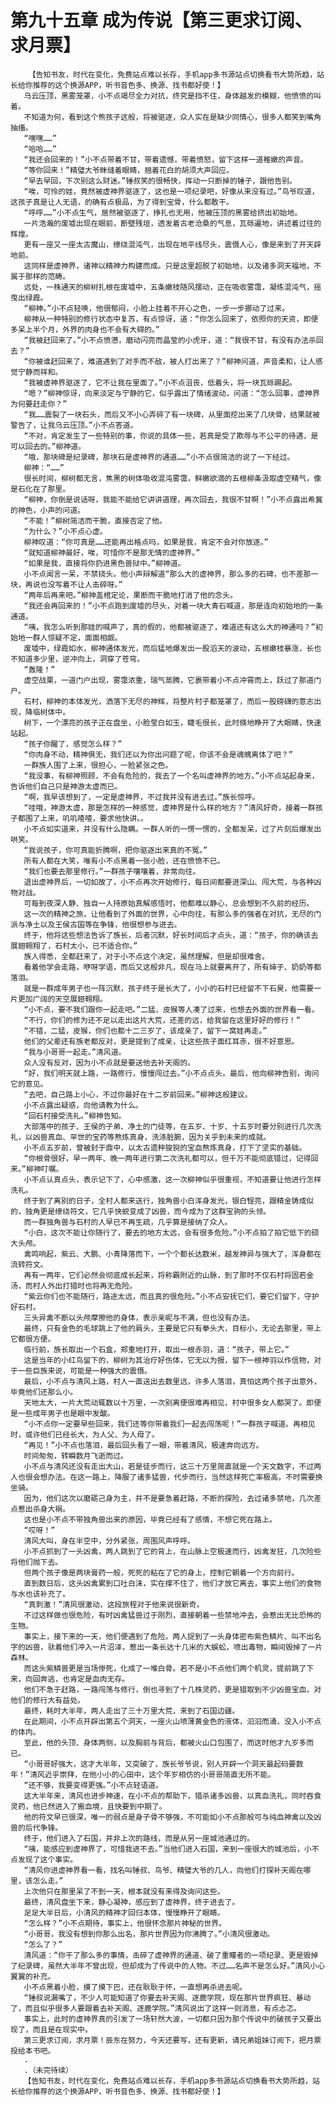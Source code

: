 # 第九十五章 成为传说【第三更求订阅、求月票】
        【告知书友，时代在变化，免费站点难以长存，手机app多书源站点切换看书大势所趋，站长给你推荐的这个换源APP，听书音色多、换源、找书都好使！】
       乌云压顶，黑雾笼罩，小不点竭尽全力对抗，终究是挡不住，身体越发的模糊，他愤愤的叫着。
       不知道为何，看到这个熊孩子这般，将被驱逐，众人实在是缺少同情心，很多人都笑到嘴角抽搐。
       “嘿嘿……”
       “哈哈……”
       “我还会回来的！”小不点带着不甘，带着遗憾，带着愤怒，留下这样一道稚嫩的声音。
       “等你回来！”精璧大爷眯缝着眼睛，翘着花白的胡须大声回应。
       “早去早回，下次别这么财迷。”锤叔笑的很畅快，挥动一只断掉的锤子，跟他告别。
       “唉，可怜的娃，竟然被虚神界驱逐了，这也是一项纪录吧，好像从来没有过。”鸟爷叹道，这孩子真是让人无语，的确有点极品，为了得到宝骨，什么都敢干。
       “呼呼……”小不点生气，居然被驱逐了，挣扎也无用，他被压顶的黑雾给挤出初始地。
       一片浩瀚的废墟出现在眼前，断壁残垣，透发着古老沧桑的气息，瓦砾遍地，讲述着过往的辉煌。
       更有一座又一座太古魔山，缭绕混沌气，出现在地平线尽头，震慑人心，像是来到了开天辟地前。
       这同样是虚神界，诸神以精神力构建而成。只是这里超脱了初始地，以及诸多洞天福地，不属于那样的范畴。
       远处，一株通天的柳树扎根在废墟中，五条嫩枝随风摆动，正在吸收雾霭，凝练混沌气，摇曳出绿霞。
       “柳神。”小不点轻唤，他很郁闷，小脸上挂着不开心之色，一步一步挪动了过来。
       柳神从一种特别的修行状态中复苏，有点惊讶，道：“你怎么回来了，依照你的天资，即便多呆上半个月，外界的肉身也不会有大碍的。”
       “我被赶回来了。”小不点愤懑，磨动闪亮而晶莹的小虎牙，道：“我很不甘，有没有办法杀回去？”
       “你被谁赶回来了，难道遇到了对手而不敌，被人打出来了？”柳神问道，声音柔和，让人感觉宁静而祥和。
       “我被虚神界驱逐了，它不让我在里面了。”小不点沮丧，低着头，将一块瓦砾踢起。
       “嗯？”柳神惊讶，向来淡定与宁静的它，似乎露出了情绪波动，问道：“怎么回事，虚神界为何要赶走你？”
       “我……震裂了一块石头，而后又不小心弄碎了有一块碑，从里面挖出来了几块骨，结果就被警告了，让我乌云压顶。”小不点答道。
       “不对，肯定发生了一些特别的事，你说的具体一些，若真是受了欺辱与不公平的待遇，是可以回去的。”柳神道。
       “哦，那块碑是纪录碑，那块石是虚神界的通道……”小不点很简洁的说了一下经过。
       柳神：“……”
       很长时间，柳树都无言，焦黑的树体吸收混沌雾霭，鲜嫩欲滴的五根柳条汲取虚空精气，像是石化在了那里。
       “柳神，你倒是说话呀，我能不能给它讲讲道理，再次回去，我很不甘啊！”小不点露出希冀的神色，小声的问道。
       “不能！”柳树简洁而干脆，直接否定了他。
       “为什么？”小不点心虚。
       柳神叹道：“你可真是……还能再出格点吗，如果是我，肯定不会对你放逐。”
       “就知道柳神最好，唉，可惜你不是那无情的虚神界。”
       “如果是我，直接将你扔进黑色兽狱中。”柳神道。
       小不点闻言一呆，不禁挠头。他小声辩解道“那么大的虚神界，那么多的石碑，也不差那一块，再说也没写着不让人击碎呀。”
       “两年后再来吧。”柳神盖棺定论，果断而干脆地打消了他的念头。
       “我还会再回来的！”小不点跑到废墟的尽头，对着一块大青石喊道，那是连向初始地的一条通道。
       “咦，我怎么听到那娃的喊声了，真的假的，他都被驱逐了，难道还有这么大的神通吗？”初始地一群人惊疑不定，面面相觑。
       废墟中，绿霞如水，柳神通体发光，而后猛地爆发出一股滔天的波动，五根嫩枝暴涨，长也不知道多少里，逆冲向上，洞穿了苍穹。
       “轰隆！”
       虚空战栗，一道门户出现，雾霭浓重，瑞气蒸腾，它裹带着小不点冲霄而上，跃过了那道门户。
       石村，柳神的本体发光，洒落下无尽的神辉，将整片村子都笼罩了，而后一股磅礴的意志出现，降临树体中。
       树下，一个漂亮的孩子正在盘坐，小脸莹白如玉，睫毛很长，此时倏地睁开了大眼睛，快速站起。
       “孩子你醒了，感觉怎么样？”
       “你肉身不动，精神俱无，我们还以为你出问题了呢，你该不会是魂魄离体了吧？”
       一群族人围了上来，很担心，一脸紧张之色。
       “我没事，有柳神照顾，不会有危险的，我去了一个名叫虚神界的地方。”小不点站起身来，告诉他们自己只是神游太虚而已。
       “啊，我早该想到了，一定是虚神界，不过我并没有进去过。”族长惊呼。
       “哇哦，神游太虚，那是怎样的一种感觉，虚神界是什么样的地方？”清风好奇，接着一群孩子都围了上来，叽叽喳喳，要求他快讲。。
       小不点如实道来，并没有什么隐瞒。一群人听的一愣一愣的，全都发呆，过了片刻后爆发出哄笑。
       “我说孩子，你可真能折腾啊，把你驱逐出来真的不冤。”
       所有人都在大笑，唯有小不点黑着一张小脸，还在愤愤不已。
       “我们也要去那里修行。”一群孩子嚷嚷着，非常向往。
       退出虚神界后，一切如故了，小不点再次开始修行，每日间都要进深山、闯大荒，与各种凶物对战。
       可每到夜深人静、独自一人持原始真解感悟时，他都难以静心，总会想到不久前的经历。
       这一次的精神之旅，让他看到了外面的世界，心中向往，有那么多的强者在对抗，无尽的门派与净土以及王侯古国等在争锋，他很想参与进去。
       终于，他将这些想法告诉了族长，后者沉默，好长时间后才点头，道：“孩子，你的确该去展翅翱翔了，石村太小，已不适合你。”
       族人得悉，全都赶来了，对于小不点这个决定，虽然理解，但是却很难舍。
       看着他学会走路，咿呀学语，而后又这般非凡，现在马上就要离开了，所有婶子、奶奶等都落泪。
       就是一群成年男子也一阵沉默，孩子终于是长大了，小小的石村已经留不下石昊，他需要一片更加广阔的天空展翅翱翔。
       “小不点，要不我们跟你一起走吧。”二猛、皮猴等人凑了过来，也想去外面的世界看一看。
       “不行，你们的修为还不足以走出这片大荒，还差的远，给我留在这里好好的修行！”
       “不错，二猛，皮猴，你们也都十二三岁了，该成亲了，留下一窝娃再走。”
       他们的父辈还有族老都反对，更是提到了成亲，让这些孩子面红耳赤，很不好意思。
       “我与小哥哥一起走。”清风道。
       众人没有反对，因为小不点就是要送他去补天阁的。
       “好，我们明天就上路，一路修行，慢慢闯过去。”小不点点头。最后，他向柳神告别，询问它的意见。
       “去吧，自己路上小心，不过你最好在十二岁前回来。”柳神这般建议。
       小不点露出疑惑，向他请教为什么。
       “回石村接受洗礼。”柳神告知。
       大部落中的孩子、王侯的子弟、净土的门徒等，在五岁、十岁、十五岁时要分别进行几次洗礼，以凶兽真血、罕世的宝药等熬炼真身，洗涤脏腑，因为关乎到未来的成就。
       小不点五岁前，曾被封于鼎中，以太古遗种狻猊的宝血熬炼真身，打下了坚实的基础。
       “你根骨很好，早一两年、晚一两年进行第二次洗礼都可以，但千万不能彻底错过，记得回来。”柳神叮嘱。
       小不点认真点头，表示记下了，心中感激，这一次柳神似乎很重视，不知道要让他进行怎样洗礼。
       终于到了离别的日子，全村人都来送行，独角兽小白浑身发光，银白锃亮，跟精金铸成似的，独角更是缭绕符文，它几乎快蜕变成了凶兽，而今成为了这群宝驹的头领。
       而一群独角兽与石村的人早已不再生疏，几乎算是接纳了众人。
       “小白，这次不能让你随行了，要去的地方太远，会有很多危险。”小不点拍了拍它低下的硕大头颅。
       禽鸣响起，紫云、大鹏、小青降落而下，一个个都长达数米，越发神异与强大了，浑身都在流转符文。
       再有一两年，它们必然会彻底成长起来，将称霸附近的山脉，到了那时不仅石村将固若金汤，而村人外出打猎时也将再无危险。
       “紫云你们也不能随行，路途太远，而且真的很危险。”小不点安抚它们，要它们留下，守护好石村。
       三头异禽不断以头颅摩擦他的身体，表示亲昵与不满，但也没有办法。
       最终，只有金色的毛球跳上了他的肩头，主要是它只有拳头大，目标小，无论去那里，带上它都很方便。
       临行前，族长取出一个石盒，郑重地打开，取出一根赤羽，道：“孩子，带上它。”
       这是当年的小红鸟留下的，柳树为其治疗好伤体，它无以为报，留下一根神羽以作信物，对于一些巨族来说，可能是一种强大的震慑。
       最后，小不点与清风上路，村人一直送出去数里远，许多人落泪，真怕这两个孩子出意外，毕竟他们还那么小。
       天地太大，一片大荒动辄数以十万里，一次别离便很难再相见，村中很多女人都哭了。即便是一些成年男子也是眼中发酸。
       “小不点你一定要早些回来，我们还等你带着我们一起去闯荡呢！”一群孩子喊道。再相见时，或许他们已经长大，为人父、为人母了。
       “再见！”小不点也落泪，最后回头看了一眼，带着清风，极速奔向远方。
       时间匆匆，转瞬数月飞逝而过。
       小不点与清风还没有走出大山，若是徒步而行，这三十万里简直就是一个天文数字，不过两人也很会想办法。在这一路上，降服了诸多猛兽，代步而行，当然这样死亡率极高，不时需要换坐骑。
       因为，他们这次以磨砺己身为主，并不是要急着赶路，不断的探险，去过诸多禁地，几次差点惹出杀身大祸。
       这也是小不点不带独角兽出来的原因，毕竟已经有了感情，不想它死在路上。
       “哎呀！”
       清风大叫，身在半空中，分外紧张，周围风声呼呼。
       小不点抓到了一头凶禽，两人跳到了它的背上，在山脉上空极速而行，凶禽发狂，几次险些将他们抛下去。
       但两个孩子像是两块膏药一般，死死的粘在了它的身上，控制它朝着一个方向前行。
       直到数日后，这头凶禽累到口吐白沫，实在撑不住了，他们才放它离去，事实上他们的食物与水也该补充了。
       “真刺激！”清风很激动，这段旅程对于他来说很新奇。
       不过这样做也很危险，有时凶禽猛兽过于刚烈，直接朝着一些禁地冲去，会惹出无比恐怖的生物。
       事实上，接下来的一天，他们便遇到了危险。两人捉到了一头身体密布紫色鳞片、叫不出名字的凶兽，驮着他们冲入一片沼泽，惹出一条长达十几米的大蜈蚣，喷出毒物，瞬间毁掉了一片森林。
       而这头紫鳞兽更是当场惨死，化成了一堆白骨。若不是小不点他们两个机灵，提前跳了下来，向回奔逃，也肯定是血肉无存。
       他们不急于赶路，一路闯荡与修行，倒也寻到了十几株灵药，更是猎取到不少凶兽宝血，对他们的修行大有益处。
       最终，耗时大半年，两人走出了三十万里大荒，来到了石国边疆。
       在此期间，小不点开辟出第五个洞天，一座火山喷薄黄金色的液体，汩汩而涌，没入小不点的体内。
       至此，他的头顶、身体两侧，以及胸前与背后，都被火山口包围了，而这时他才九岁多而已。
       “小哥哥好强大，这才大半年，又突破了，族长爷爷说，别人开辟一个洞天最起码要数年！”清风近乎崇拜，在他小小的心田中，这个年岁相仿的小哥哥简直无所不能。
       “还不够，我要变得更强。”小不点轻语道。
       这大半年来，清风也进步神速，在小不点的帮助下，猎杀诸多凶兽，以真血洗礼，同时吞食灵药，他已然进入了搬血境，且快要到中期了。
       他的符文早已很深，唯一的弱点是身子骨不够强，不可能如小不点那般可与纯血神禽以及凶兽的后代争锋。
       终于，他们进入了石国，并非上次的路线，而是从另一座城池通过的。
       “咦，能感应到虚神界了，可惜我进不去。”当他们进入石国，来到一座很大的城池后，小不点发现了这个事实。
       “清风你进虚神界看一看，找名叫锤叔、鸟爷、精璧大爷的几人，向他们打探补天阁在哪里，该怎么走。”
       上次他只在那里呆了不到一天，根本就没有来得及询问这些。
       最终，清风盘坐下来，静心凝神，感应到了虚神界，终于进去了。
       足足大半日后，小清风的精神才回归本体，慢慢睁开了眼睛。
       “怎么样？”小不点期待，事实上，他很怀念那片神秘的世界。
       “小哥哥，我没有想到你那么出名，那片世界因为你沸腾了。”小清风很激动。
       “怎么了？”
       清风道：“你干了那么多的事情，击碎了虚神界的通道、破了重瞳者的一项纪录、更是毁掉了纪录碑，虽然大半年不曾出现，但却成为了传说中的人物。不过……名声不是怎么好。”清风小心翼翼的补充。
       小不点黑着小脸，摸了摸下巴，还在耿耿于怀，一直想再杀进去呢。
       “锤叔说漏嘴了，不少人可能知道了你要去补天阁、逐鹿学院，现在那片世界疯狂、暴动了，而且似乎很多人要跟着去补天阁、逐鹿学院。”清风说出了这样一则消息，有点忐忑。
       事实上，此时的虚神界真的引发了一场轩然大波，一切都只因为那个传说中的破孩子又要出现了，而且是在现实中。
       第三更求订阅，求月票！辰东在努力，今天还要写，还有更新，请兄弟姐妹订阅下，把月票投给本书吧。
       .
       .（未完待续）
       【告知书友，时代在变化，免费站点难以长存，手机app多书源站点切换看书大势所趋，站长给你推荐的这个换源APP，听书音色多、换源、找书都好使！】